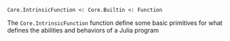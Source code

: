 ```
Core.IntrinsicFunction <: Core.Builtin <: Function
```

The `Core.IntrinsicFunction` function define some basic primitives for what defines the abilities and behaviors of a Julia program
